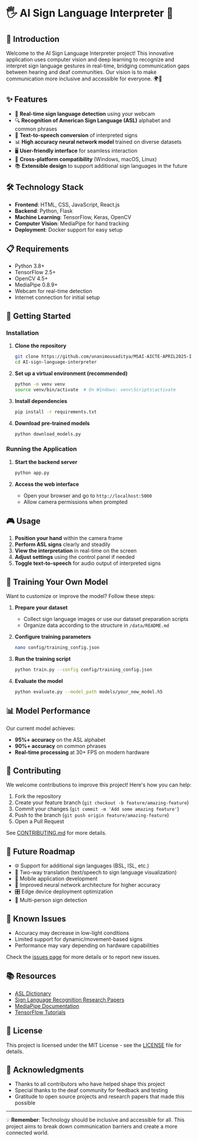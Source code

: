 # 🖐️ AI Sign Language Interpreter 🤖

## 📖 Introduction

Welcome to the AI Sign Language Interpreter project! This innovative application uses computer vision and deep learning to recognize and interpret sign language gestures in real-time, bridging communication gaps between hearing and deaf communities. Our vision is to make communication more inclusive and accessible for everyone. 🌍💬

## ✨ Features

- 🎥 **Real-time sign language detection** using your webcam
- 🔍 **Recognition of American Sign Language (ASL)** alphabet and common phrases
- 🔄 **Text-to-speech conversion** of interpreted signs
- 📊 **High accuracy neural network model** trained on diverse datasets
- 🖥️ **User-friendly interface** for seamless interaction
- 📱 **Cross-platform compatibility** (Windows, macOS, Linux)
- 📚 **Extensible design** to support additional sign languages in the future

## 🛠️ Technology Stack

- **Frontend**: HTML, CSS, JavaScript, React.js
- **Backend**: Python, Flask
- **Machine Learning**: TensorFlow, Keras, OpenCV
- **Computer Vision**: MediaPipe for hand tracking
- **Deployment**: Docker support for easy setup

## 📋 Requirements

- Python 3.8+
- TensorFlow 2.5+
- OpenCV 4.5+
- MediaPipe 0.8.9+
- Webcam for real-time detection
- Internet connection for initial setup

## 🚀 Getting Started

### Installation

1. **Clone the repository**

   ```bash
   git clone https://github.com/unanimousaditya/MSAI-AICTE-APRIL2025-INTERNSHIP/SignLanguageDetectionDeepLearning.git
   cd AI-sign-language-interpreter
   ```

2. **Set up a virtual environment (recommended)**

   ```bash
   python -m venv venv
   source venv/bin/activate  # On Windows: venv\Scripts\activate
   ```

3. **Install dependencies**

   ```bash
   pip install -r requirements.txt
   ```

4. **Download pre-trained models**
   ```bash
   python download_models.py
   ```

### Running the Application

1. **Start the backend server**

   ```bash
   python app.py
   ```

2. **Access the web interface**
   - Open your browser and go to `http://localhost:5000`
   - Allow camera permissions when prompted

## 🎮 Usage

1. **Position your hand** within the camera frame
2. **Perform ASL signs** clearly and steadily
3. **View the interpretation** in real-time on the screen
4. **Adjust settings** using the control panel if needed
5. **Toggle text-to-speech** for audio output of interpreted signs

## 🔄 Training Your Own Model

Want to customize or improve the model? Follow these steps:

1. **Prepare your dataset**

   - Collect sign language images or use our dataset preparation scripts
   - Organize data according to the structure in `/data/README.md`

2. **Configure training parameters**

   ```bash
   nano config/training_config.json
   ```

3. **Run the training script**

   ```bash
   python train.py --config config/training_config.json
   ```

4. **Evaluate the model**
   ```bash
   python evaluate.py --model_path models/your_new_model.h5
   ```

## 📊 Model Performance

Our current model achieves:

- **95%+ accuracy** on the ASL alphabet
- **90%+ accuracy** on common phrases
- **Real-time processing** at 30+ FPS on modern hardware

## 🤝 Contributing

We welcome contributions to improve this project! Here's how you can help:

1. Fork the repository
2. Create your feature branch (`git checkout -b feature/amazing-feature`)
3. Commit your changes (`git commit -m 'Add some amazing feature'`)
4. Push to the branch (`git push origin feature/amazing-feature`)
5. Open a Pull Request

See [CONTRIBUTING.md](CONTRIBUTING.md) for more details.

## 📝 Future Roadmap

- 🌐 Support for additional sign languages (BSL, ISL, etc.)
- 🔄 Two-way translation (text/speech to sign language visualization)
- 📱 Mobile application development
- 🧠 Improved neural network architecture for higher accuracy
- 🎛️ Edge device deployment optimization
- 👥 Multi-person sign detection

## 🐛 Known Issues

- Accuracy may decrease in low-light conditions
- Limited support for dynamic/movement-based signs
- Performance may vary depending on hardware capabilities

Check the [issues page](https://github.com/unanimousaditya/MSAI-AICTE-APRIL2025-INTERNSHIP/issues) for more details or to report new issues.

## 📚 Resources

- [ASL Dictionary](https://www.handspeak.com/)
- [Sign Language Recognition Research Papers](https://scholar.google.com/scholar?q=sign+language+recognition+deep+learning)
- [MediaPipe Documentation](https://google.github.io/mediapipe/)
- [TensorFlow Tutorials](https://www.tensorflow.org/tutorials)

## 📜 License

This project is licensed under the MIT License - see the [LICENSE](LICENSE) file for details.

## 👏 Acknowledgments

- Thanks to all contributors who have helped shape this project
- Special thanks to the deaf community for feedback and testing
- Gratitude to open source projects and research papers that made this possible

---

💡 **Remember**: Technology should be inclusive and accessible for all. This project aims to break down communication barriers and create a more connected world.
